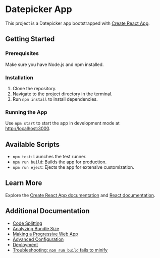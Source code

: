 # Datepicker App

This project is a Datepicker app bootstrapped with [Create React App](https://github.com/facebook/create-react-app).

## Getting Started

### Prerequisites

Make sure you have Node.js and npm installed.

### Installation

1. Clone the repository.
2. Navigate to the project directory in the terminal.
3. Run `npm install` to install dependencies.

### Running the App

Use `npm start` to start the app in development mode at [http://localhost:3000](http://localhost:3000).

## Available Scripts

- `npm test`: Launches the test runner.
- `npm run build`: Builds the app for production.
- `npm run eject`: Ejects the app for extensive customization.

## Learn More

Explore the [Create React App documentation](https://facebook.github.io/create-react-app/docs/getting-started) and [React documentation](https://reactjs.org/).

## Additional Documentation

- [Code Splitting](https://facebook.github.io/create-react-app/docs/code-splitting)
- [Analyzing Bundle Size](https://facebook.github.io/create-react-app/docs/analyzing-the-bundle-size)
- [Making a Progressive Web App](https://facebook.github.io/create-react-app/docs/making-a-progressive-web-app)
- [Advanced Configuration](https://facebook.github.io/create-react-app/docs/advanced-configuration)
- [Deployment](https://facebook.github.io/create-react-app/docs/deployment)
- [Troubleshooting: `npm run build` fails to minify](https://facebook.github.io/create-react-app/docs/troubleshooting#npm-run-build-fails-to-minify)
